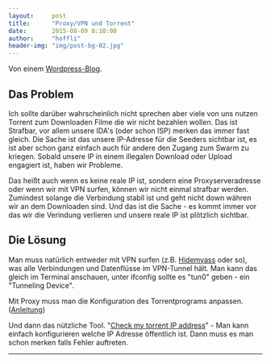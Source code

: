 ```yaml
---
layout:     post
title:      "Proxy/VPN und Torrent"
date:       2015-08-09 8:10:00
author:     "hoffli"
header-img: "img/post-bg-02.jpg"
---
```


<p>Von einem <a href="https://proxylisten.wordpress.com/2015/08/08/proxy-und-torrent/">Wordpress-Blog</a>.</p>


<h2 class="section-heading">Das Problem</h2>
<p>Ich sollte darüber wahrscheinlich nicht sprechen aber viele von uns nutzen Torrent zum Downloaden Filme die wir nicht bezahlen wollen.
Das ist Strafbar, vor allem unsere IDA's (oder schon ISP) merken das immer fast gleich. 
Die Sache ist das unsere IP-Adresse für die Seeders sichtbar ist, es ist aber schon ganz einfach auch für andere 
den Zugang zum Swarm zu kriegen. Sobald unsere IP in einem illegalen Download oder Upload engagiert ist,
haben wir Probleme.</p>
<p>Das heißt auch wenn es keine reale IP ist, sondern eine Proxyserveradresse oder wenn wir mit VPN surfen,
können wir nicht einmal strafbar werden. Zumindest solange die Verbindung stabil ist und geht nicht down währen wir 
an dem Downloaden sind. Und das ist die Sache - es kommt immer vor das wir die Verindung verlieren und unsere reale IP
ist plötzlich sichtbar.</p>

<h2 class="section-heading">Die Lösung</h2>
<p>Man muss natürlich entweder mit VPN surfen (z.B. <a href="http://www.vpnanonymsurfen.de/hidemyass-testbericht/">Hidemyass</a> oder so), was alle Verbindungen und Datenflüsse im VPN-Tunnel hält. 
Man kann das gleich im Terminal anschauen, unter ifconfig sollte es "tun0" geben - ein "Tunneling Device".

Mit Proxy muss man die Konfiguration des Torrentprograms anpassen. (<a href="https://www.privateinternetaccess.com/forum/index.php?p=/discussion/434/utorrent-install-instructions-for-proxy-proxychecker">Anleitung</a>)

Und dann das nützliche Tool. "<a href="http://torguard.net/checkmytorrentipaddress.php">Check my torrent IP address</a>" - 
Man kann einfach konfigurieren welche IP Adresse öffentlich ist. 
Dann muss es man schon merken falls Fehler auftreten. 
</p>


<hr> 
